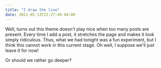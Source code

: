 ```yaml
---
title: "I draw the line"
date: 2021-05-13T22:27:49-04:00
---
```


Well, turns out this theme doesn't play nice when too many posts are present. Every time I add a post, it
stretches the page and makes it look simply ridiculous. Thus, what we had tonight was a fun experiment, but I
think this cannot work in this current stage. Oh well, I suppose we'll just leave it for now!

Or should we rather go deeper?
